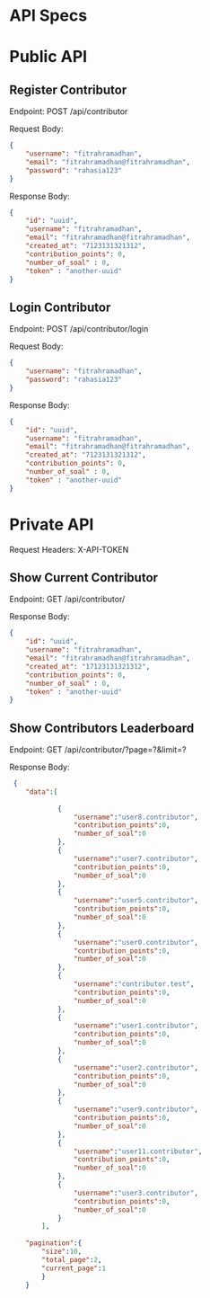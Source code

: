 # API Specs

# Public API
## Register Contributor
Endpoint: POST /api/contributor

Request Body:
```json
{
    "username": "fitrahramadhan",
    "email": "fitrahramadhan@fitrahramadhan",
    "password": "rahasia123"
}
```

Response Body:
```json
{
    "id": "uuid",
    "username": "fitrahramadhan",
    "email": "fitrahramadhan@fitrahramadhan",
    "created_at": "7123131321312",
    "contribution_points": 0,
    "number_of_soal" : 0,
    "token" : "another-uuid"
}
```

## Login Contributor
Endpoint: POST /api/contributor/login

Request Body:
```json
{
    "username": "fitrahramadhan",
    "password": "rahasia123"
}
```

Response Body:
```json
{
    "id": "uuid",
    "username": "fitrahramadhan",
    "email": "fitrahramadhan@fitrahramadhan",
    "created_at": "7123131321312",
    "contribution_points": 0,
    "number_of_soal" : 0,
    "token" : "another-uuid"
}
```


# Private API
Request Headers: X-API-TOKEN

## Show Current Contributor
Endpoint: GET /api/contributor/

Response Body:
```json
{
    "id": "uuid",
    "username": "fitrahramadhan",
    "email": "fitrahramadhan@fitrahramadhan",
    "created_at": "17123131321312",
    "contribution_points": 0,
    "number_of_soal" : 0,
    "token" : "another-uuid"
}
```

## Show Contributors Leaderboard
Endpoint: GET /api/contributor/?page=?&limit=?

Response Body:
```json
 {
    "data":[
       
            {
                "username":"user8.contributor",
                "contribution_points":0,
                "number_of_soal":0
            },
            {
                "username":"user7.contributor",
                "contribution_points":0,
                "number_of_soal":0
            },
            {
                "username":"user5.contributor",
                "contribution_points":0,
                "number_of_soal":0
            },
            {
                "username":"user0.contributor",
                "contribution_points":0,
                "number_of_soal":0
            },
            {
                "username":"contributor.test",
                "contribution_points":0,
                "number_of_soal":0
            },
            {
                "username":"user1.contributor",
                "contribution_points":0,
                "number_of_soal":0
            },
            {
                "username":"user2.contributor",
                "contribution_points":0,
                "number_of_soal":0
            },
            {
                "username":"user9.contributor",
                "contribution_points":0,
                "number_of_soal":0
            },
            {
                "username":"user11.contributor",
                "contribution_points":0,
                "number_of_soal":0
            },
            {
                "username":"user3.contributor",
                "contribution_points":0,
                "number_of_soal":0
            }
        ],
    
    "pagination":{
        "size":10,
        "total_page":2,
        "current_page":1
        }
    }
```